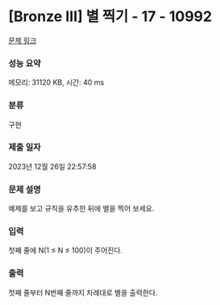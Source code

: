 # [Bronze III] 별 찍기 - 17 - 10992 

[문제 링크](https://www.acmicpc.net/problem/10992) 

### 성능 요약

메모리: 31120 KB, 시간: 40 ms

### 분류

구현

### 제출 일자

2023년 12월 26일 22:57:58

### 문제 설명

<p>예제를 보고 규칙을 유추한 뒤에 별을 찍어 보세요.</p>

### 입력 

 <p>첫째 줄에 N(1 ≤ N ≤ 100)이 주어진다.</p>

### 출력 

 <p>첫째 줄부터 N번째 줄까지 차례대로 별을 출력한다.</p>

